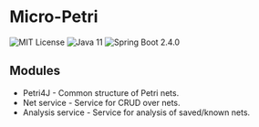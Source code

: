 # Micro-Petri
![MIT License](https://img.shields.io/badge/license-MIT-green)
![Java 11](https://img.shields.io/badge/Java-11-red)
![Spring Boot 2.4.0](https://img.shields.io/badge/Spring%20Boot-2.4.0-brightgreen)

## Modules
- Petri4J - Common structure of Petri nets.
- Net service - Service for CRUD over nets.
- Analysis service - Service for analysis of saved/known nets.